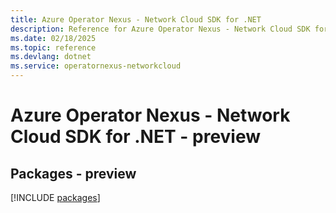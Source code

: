 ```yaml
---
title: Azure Operator Nexus - Network Cloud SDK for .NET
description: Reference for Azure Operator Nexus - Network Cloud SDK for .NET
ms.date: 02/18/2025
ms.topic: reference
ms.devlang: dotnet
ms.service: operatornexus-networkcloud
---
```

# Azure Operator Nexus - Network Cloud SDK for .NET - preview
## Packages - preview
[!INCLUDE [packages](operator-nexus---network-cloud-index.md)]